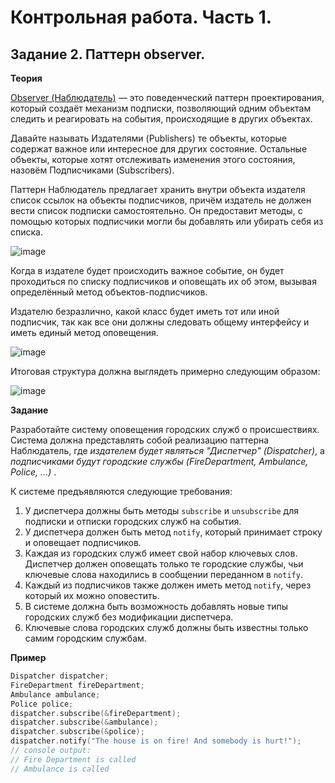 # Контрольная работа. Часть 1.

## Задание 2. Паттерн observer.

<b>Теория</b>

[Observer (Наблюдатель)](https://refactoring.guru/ru/design-patterns/observer) — это поведенческий паттерн проектирования, который создаёт механизм подписки, 
позволяющий одним объектам следить и реагировать на события, происходящие в других объектах.

Давайте называть Издателями (Publishers) те объекты, которые содержат важное или интересное для других состояние. Остальные объекты, 
которые хотят отслеживать изменения этого состояния, назовём Подписчиками (Subscribers).

Паттерн Наблюдатель предлагает хранить внутри объекта издателя список ссылок на объекты подписчиков, 
причём издатель не должен вести список подписки самостоятельно. Он предоставит методы, с помощью которых 
подписчики могли бы добавлять или убирать себя из списка.

![image](https://user-images.githubusercontent.com/35418986/170135226-b0ad3fe8-00ec-4073-aa47-708626bf86aa.png)

Когда в издателе будет происходить важное событие, он будет проходиться по списку подписчиков и оповещать их об 
этом, вызывая определённый метод объектов-подписчиков.

Издателю безразлично, какой класс будет иметь тот или иной подписчик, так как все они должны следовать общему интерфейсу и иметь единый метод оповещения.

![image](https://user-images.githubusercontent.com/35418986/170135361-4300db2b-f34e-414c-9ae9-e24076f2b754.png)

Итоговая структура должна выглядеть примерно следующим образом:

![image](https://user-images.githubusercontent.com/35418986/170135883-4beec581-d94b-46c7-9d36-ed001494d073.png)

<b>Задание</b>

Разработайте систему оповещения городских служб о происшествиях. Система должна представлять собой реализацию паттерна Наблюдатель, где 
<i>издателем будет являться "Диспетчер" (Dispatcher)</i>, а <i>подписчиками будут городские службы (FireDepartment, Ambulance, Police, ...) </i>. 

К системе предъявляются следующие требования:
1. У диспетчера должны быть методы `subscribe` и `unsubscribe` для подписки и отписки городских служб на события.
2. У диспетчера должен быть метод `notify`, который принимает строку и оповещает подписчиков.
3. Каждая из городских служб имеет свой набор ключевых слов. Диспетчер должен оповещать только те городские службы, чьи 
ключевые слова находились в сообщении переданном в `notify`.
4. Каждый из подписчиков также должен иметь метод `notify`, через который их можно оповестить.
5. В системе должна быть возможность добавлять новые типы городских служб без модификации диспетчера.
6. Ключевые слова городских служб должны быть известны только самим городским службам.

<b>Пример</b>
```cpp
Dispatcher dispatcher;
FireDepartment fireDepartment;
Ambulance ambulance;
Police police;
dispatcher.subscribe(&fireDepartment);
dispatcher.subscribe(&ambulance);
dispatcher.subscribe(&police);
dispatcher.notify("The house is on fire! And somebody is hurt!");
// console output:
// Fire Department is called
// Ambulance is called
```
